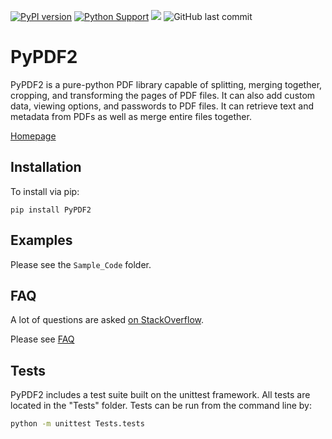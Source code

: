 [![PyPI version](https://badge.fury.io/py/PyPDF2.svg)](https://badge.fury.io/py/PyPDF2)
[![Python Support](https://img.shields.io/pypi/pyversions/PyPDF2.svg)](https://pypi.org/project/PyPDF2/)
[![](https://img.shields.io/badge/-documentation-green)](https://pythonhosted.org/PyPDF2/)
![GitHub last commit](https://img.shields.io/github/last-commit/mstamy2/PyPDF2)

# PyPDF2

PyPDF2 is a pure-python PDF library capable of
splitting, merging together, cropping, and transforming
the pages of PDF files. It can also add custom
data, viewing options, and passwords to PDF files.
It can retrieve text and metadata from PDFs as well
as merge entire files together.

[Homepage](http://mstamy2.github.io/PyPDF2/)



## Installation

To install via pip:

```
pip install PyPDF2
```

## Examples

Please see the `Sample_Code` folder.

## FAQ

A lot of questions are asked [on StackOverflow](https://stackoverflow.com/questions/tagged/pypdf2).

Please see [FAQ](http://mstamy2.github.io/PyPDF2/FAQ.html)


## Tests
PyPDF2 includes a test suite built on the unittest framework. All tests are located in the "Tests" folder.
Tests can be run from the command line by:

```bash
python -m unittest Tests.tests
```
